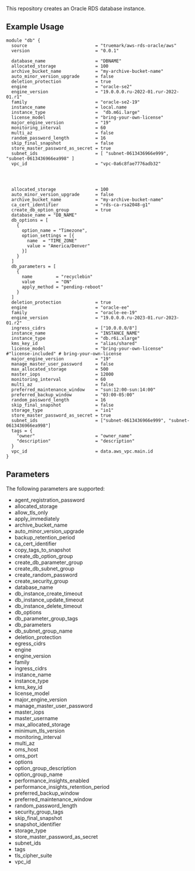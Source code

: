 This repository creates an Oracle RDS database instance. 

## Example Usage
```
module "db" {
  source                          = "truemark/aws-rds-oracle/aws"
  version                         = "0.0.1"
  
  database_name                   = "DBNAME"
  allocated_storage               = 100
  archive_bucket_name             = "my-archive-bucket-name"
  auto_minor_version_upgrade      = false
  deletion_protection             = true
  engine                          = "oracle-se2"
  engine_version                  = "19.0.0.0.ru-2022-01.rur-2022-01.r1"
  family                          = "oracle-se2-19"
  instance_name                   = local.name
  instance_type                   =  "db.m6i.large" 
  license_model                   = "bring-your-own-license"
  major_engine_version            = "19"
  monitoring_interval             = 60
  multi_az                        = false
  random_password_length          = 16
  skip_final_snapshot             = false
  store_master_password_as_secret = true
  subnet_ids                      = [ "subnet-0613436966e999", "subnet-0613436966ea998" ]
  vpc_id                          = "vpc-0a6c8fae7776adb32"
  
    
  

  allocated_storage               = 100
  auto_minor_version_upgrade      = false
  archive_bucket_name             = "my-archive-bucket-name"
  ca_cert_identifier              = "rds-ca-rsa2048-g1"
  create_db_option_group          = true
  database_name = "DB_NAME"
  db_options = [
    {
      option_name = "Timezone",
      option_settings = [{
        name  = "TIME_ZONE"
        value = "America/Denver"
      }]
    }
  ]
  db_parameters = [
    {
      name         = "recyclebin"
      value        = "ON"
      apply_method = "pending-reboot"
    }
  ]
  deletion_protection             = true
  engine                          = "oracle-ee"
  family                          = "oracle-ee-19"
  engine_version                  = "19.0.0.0.ru-2023-01.rur-2023-01.r2"
  ingress_cidrs                   = ["10.0.0.0/8"]
  instance_name                   = "INSTANCE_NAME"
  instance_type                   = "db.r6i.xlarge"
  kms_key_id                      = "alias/shared"
  license_model                   = "bring-your-own-license" #"license-included" # bring-your-own-license
  major_engine_version            = "19"
  manage_master_user_password     = false
  max_allocated_storage           = 500
  master_iops                     = 12000
  monitoring_interval             = 60
  multi_az                        = false
  preferred_maintenance_window    = "sun:12:00-sun:14:00"
  preferred_backup_window         = "03:00-05:00"
  random_password_length          = 16
  skip_final_snapshot             = false
  storage_type                    = "io1"
  store_master_password_as_secret = true
  subnet_ids                      = ["subnet-0613436966e999", "subnet-0613436966ea998"]
  tags = {
    "owner"                       = "owner_name"
    "description"                 = "description"
  }
  vpc_id                          = data.aws_vpc.main.id
}
```
## Parameters
The following parameters are supported:

- agent_registration_password
- allocated_storage
- allow_tls_only
- apply_immediately
- archive_bucket_name
- auto_minor_version_upgrade
- backup_retention_period
- ca_cert_identifier
- copy_tags_to_snapshot
- create_db_option_group
- create_db_parameter_group
- create_db_subnet_group
- create_random_password
- create_security_group
- database_name
- db_instance_create_timeout
- db_instance_update_timeout
- db_instance_delete_timeout
- db_options
- db_parameter_group_tags
- db_parameters
- db_subnet_group_name
- deletion_protection
- egress_cidrs
- engine
- engine_version
- family
- ingress_cidrs
- instance_name
- instance_type
- kms_key_id
- license_model
- major_engine_version
- manage_master_user_password
- master_iops
- master_username
- max_allocated_storage
- minimum_tls_version
- monitoring_interval
- multi_az
- oms_host
- oms_port
- options
- option_group_description
- option_group_name
- performance_insights_enabled
- performance_insights_retention_period
- preferred_backup_window
- preferred_maintenance_window
- random_password_length
- security_group_tags
- skip_final_snapshot
- snapshot_identifier
- storage_type
- store_master_password_as_secret
- subnet_ids
- tags
- tls_cipher_suite
- vpc_id